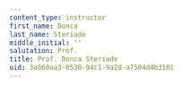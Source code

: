 ```yaml
---
content_type: instructor
first_name: Donca
last_name: Steriade
middle_initial: ''
salutation: Prof.
title: Prof. Donca Steriade
uid: 3a860aa3-0530-94c1-9a2d-a7504d4b3101
---
```

